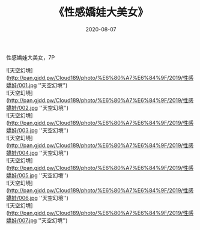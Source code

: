 ﻿---
layout: post
title:  《性感嬌娃大美女》
date:   2020-08-07
img: http://pan.gjdd.pw/Cloud189/photo/%E6%80%A7%E6%84%9F/2019/性感嬌娃/000.jpg
categories: [美女, 性感, 泳衣]
---

性感嬌娃大美女，7P

![天空幻境](http://pan.gjdd.pw/Cloud189/photo/%E6%80%A7%E6%84%9F/2019/性感嬌娃/001.jpg ''天空幻境'') <br>
![天空幻境](http://pan.gjdd.pw/Cloud189/photo/%E6%80%A7%E6%84%9F/2019/性感嬌娃/002.jpg ''天空幻境'') <br>
![天空幻境](http://pan.gjdd.pw/Cloud189/photo/%E6%80%A7%E6%84%9F/2019/性感嬌娃/003.jpg ''天空幻境'') <br>
![天空幻境](http://pan.gjdd.pw/Cloud189/photo/%E6%80%A7%E6%84%9F/2019/性感嬌娃/004.jpg ''天空幻境'') <br>
![天空幻境](http://pan.gjdd.pw/Cloud189/photo/%E6%80%A7%E6%84%9F/2019/性感嬌娃/005.jpg ''天空幻境'') <br>
![天空幻境](http://pan.gjdd.pw/Cloud189/photo/%E6%80%A7%E6%84%9F/2019/性感嬌娃/006.jpg ''天空幻境'') <br>
![天空幻境](http://pan.gjdd.pw/Cloud189/photo/%E6%80%A7%E6%84%9F/2019/性感嬌娃/007.jpg ''天空幻境'') <br>
